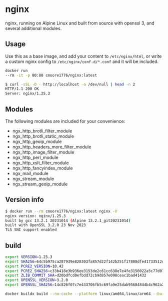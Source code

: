 # nginx

nginx, running on Alpine Linux and built from source with openssl 3, and several additional modules.

## Usage

Use this as a base image, and add your content to `/etc/nginx/html`, or write a custom nginx config to `/etc/nginx/conf.d/*.conf` and it will be included.

```bash
docker run
--rm -it -p 80:80 cmoore1776/nginx:latest
```

```bash
$ curl -sSL -D - http://localhost -o /dev/null | head -n 2
HTTP/1.1 200 OK
Server: nginx/1.25.3
```

## Modules

The following modules are included for your convenience:

- ngx_http_brotli_filter_module
- ngx_http_brotli_static_module
- ngx_http_geoip_module
- ngx_http_headers_more_filter_module
- ngx_http_image_filter_module
- ngx_http_perl_module
- ngx_http_xslt_filter_module
- ngx_http_fancyindex_module
- ngx_mail_module
- ngx_stream_module
- ngx_stream_geoip_module

## Version info

```bash
$ docker run --rm cmoore1776/nginx:latest nginx -V
nginx version: nginx/1.25.3
built by gcc 13.2.1 20231014 (Alpine 13.2.1_git20231014) 
built with OpenSSL 3.2.0 23 Nov 2023
TLS SNI support enabled
```

## build

```bash
export VERSION=1.25.3
export SHA256=64c5b975ca287939e828303fa857d22f142b251f17808dfe41733512d9cded86
export PCRE2_VERSION=10.42
export PCRE2_SHA256=c33b418e3b936ee3153de2c61cc638e7e4fe3156022a5c77d0711bcbb9d64f1f
export ZLIB_COMMIT_SHA=d20bdfcd0efbdd72cb9d857e098ceac1bad41432
export OPENSSL_VERSION=3.2.0
export OPENSSL_SHA256=14c826f07c7e433706fb5c69fa9e25dab95684844b4c962a2cf1bf183eb4690e

docker buildx build --no-cache --platform linux/amd64,linux/arm64 --build-arg VERSION --build-arg SHA256 --build-arg PCRE2_VERSION --build-arg PCRE2_SHA256 --build-arg ZLIB_COMMIT_SHA --build-arg OPENSSL_VERSION --build-arg OPENSSL_SHA256 --build-arg MORE_HEADERS_COMMIT_SHA -t cmoore1776/nginx:latest -t cmoore1776/nginx:${VERSION} -t cmoore1776/nginx:${VERSION}-openssl-${OPENSSL_VERSION} --pull --push .
```
